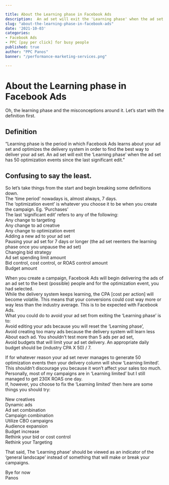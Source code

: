 ```yaml
---

title: About the Learning phase in Facebook Ads
description:  An ad set will exit the 'Learning phase' when the ad set has 50 optimization events since the last significant edit.
slug: "about-the-learning-phase-in-facebook-ads"
date: '2021-10-03'
categories:
- Facebook Ads
- PPC [pay per click] for busy people
published: true
author: "PPC Panos"
banner: "/performance-marketing-services.png"

---
```






# About the Learning phase in Facebook Ads


Oh, the learning phase and the misconceptions around it. Let’s start with the definition first.

## Definition  
“Learning phase is the period in which Facebook Ads learns about your ad set and optimizes the delivery system in order to find the best way to deliver your ad set. An ad set will exit the ‘Learning phase’ when the ad set has 50 optimization events since the last significant edit.”

## Confusing to say the least.

So let’s take things from the start and begin breaking some definitions down.  
The ‘time period’ nowadays is, almost always, 7 days.  
The ‘optimization event’ is whatever you choose it to be when you create the campaign. Eg. ‘Purchases’  
The last ‘significant edit’ refers to any of the following:  
Any change to targeting  
Any change to ad creative  
Any change to optimization event  
Adding a new ad to your ad set  
Pausing your ad set for 7 days or longer (the ad set reenters the learning phase once you unpause the ad set)  
Changing bid strategy  
Ad set spending limit amount  
Bid control, cost control, or ROAS control amount  
Budget amount

When you create a campaign, Facebook Ads will begin delivering the ads of an ad set to the best (possible) people and for the optimization event, you had selected.  
While the delivery system keeps learning, the CPA [cost per action] will become volatile. This means that your conversions could cost way more or way less than the industry average. This is to be expected with Facebook Ads.  
What you could do to avoid your ad set from exiting the ‘Learning phase’ is to:  
Avoid editing your ads because you will reset the ‘Learning phase’,  
Avoid creating too many ads because the delivery system will learn less About each ad. You shouldn’t test more than 5 ads per ad set,  
Avoid budgets that will limit your ad set delivery. An appropriate daily budget should be (industry CPA X 50) / 7.

If for whatever reason your ad set never manages to generate 50 optimization events then your delivery column will show ‘Learning limited’.  
This shouldn’t discourage you because it won’t affect your sales too much. Personally, most of my campaigns are in ‘Learning limited’ but I still managed to get 230X ROAS one day.  
If, however, you choose to fix the ‘Learning limited’ then here are some things you should try:  

New creatives  
Dynamic ads  
Ad set combination  
Campaign combination  
Utilize CBO campaigns  
Audience expansion  
Budget increase  
Rethink your bid or cost control  
Rethink your Targeting

That said, The ‘Learning phase’ should be viewed as an indicator of the ‘general landscape’ instead of something that will make or break your campaigns.

Bye for now  
Panos


